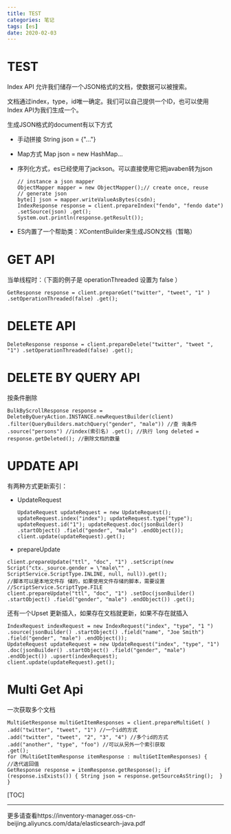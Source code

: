 ```yaml
---
title: TEST
categories: 笔记
tags: [es]
date: 2020-02-03
---
```


# TEST

Index API 允许我们储存一个JSON格式的文档，使数据可以被搜索。

文档通过index，type，id唯一确定。我们可以自己提供一个ID，也可以使用Index API为我们生成一个。

生成JSON格式的document有以下方式

- 手动拼接 String json = {"..."}

- Map方式 Map json = new HashMap...

- 序列化方式，es已经使用了jackson。可以直接使用它把javaben转为json

  ```English
  // instance a json mapper 
  ObjectMapper mapper = new ObjectMapper();// create once, reuse 
  // generate json 
  byte[] json = mapper.writeValueAsBytes(csdn); 
  IndexResponse response = client.prepareIndex("fendo", "fendo date") .setSource(json) .get();
  System.out.println(response.getResult());
  ```

- ES内置了一个帮助类：XContentBuilder来生成JSON文档（暂略）

# GET API

当单线程时：（下面的例子是 operationThreaded 设置为 false ）

```
GetResponse response = client.prepareGet("twitter", "tweet", "1" ) .setOperationThreaded(false) .get();
```

# DELETE API

```
DeleteResponse response = client.prepareDelete("twitter", "tweet ", "1") .setOperationThreaded(false) .get();
```



# DELETE BY QUERY API

按条件删除

```
BulkByScrollResponse response = DeleteByQueryAction.INSTANCE.newRequestBuilder(client) .filter(QueryBuilders.matchQuery("gender", "male")) //查 询条件 .source("persons") //index(索引名) .get(); //执行 long deleted = response.getDeleted(); //删除文档的数量
```

# UPDATE API

有两种方式更新索引：

- UpdateRequest

  ```
  UpdateRequest updateRequest = new UpdateRequest(); updateRequest.index("index"); updateRequest.type("type"); updateRequest.id("1"); updateRequest.doc(jsonBuilder() .startObject() .field("gender", "male") .endObject()); client.update(updateRequest).get();
  ```

- prepareUpdate

```
client.prepareUpdate("ttl", "doc", "1") .setScript(new Script("ctx._source.gender = \"male\"" , ScriptService.ScriptType.INLINE, null, null)).get();
//脚本可以是本地文件存 储的，如果使用文件存储的脚本，需要设置 //ScriptService.ScriptType.FILE 
client.prepareUpdate("ttl", "doc", "1") .setDoc(jsonBuilder()  .startObject() .field("gender", "male") .endObject()) .get();
```

还有一个Upset 更新插入，如果存在文档就更新，如果不存在就插入

```
IndexRequest indexRequest = new IndexRequest("index", "type", "1 ") .source(jsonBuilder() .startObject() .field("name", "Joe Smith") .field("gender", "male") .endObject()); 
UpdateRequest updateRequest = new UpdateRequest("index", "type", "1") .doc(jsonBuilder() .startObject() .field("gender", "male") .endObject()) .upsert(indexRequest);  client.update(updateRequest).get();
```

# Multi Get Api

一次获取多个文档

```
MultiGetResponse multiGetItemResponses = client.prepareMultiGet( ) .add("twitter", "tweet", "1") //一个id的方式 
.add("twitter", "tweet", "2", "3", "4") //多个id的方式 
.add("another", "type", "foo") //可以从另外一个索引获取 
.get();
for (MultiGetItemResponse itemResponse : multiGetItemResponses) { 
//迭代返回值
GetResponse response = itemResponse.getResponse(); if (response.isExists()) { String json = response.getSourceAsString();  } }
```

[TOC]

------

更多请查看https://inventory-manager.oss-cn-beijing.aliyuncs.com/data/elasticsearch-java.pdf

